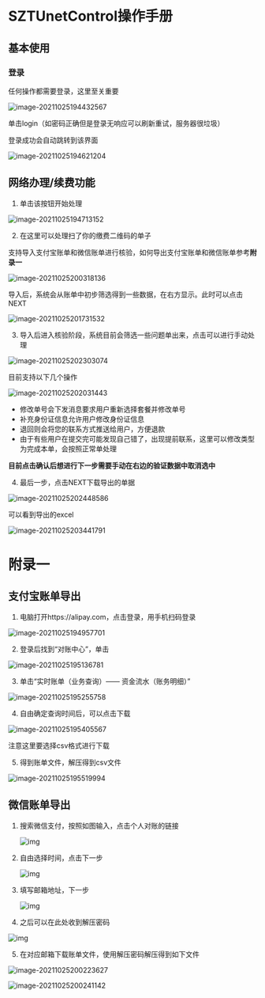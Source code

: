 # SZTUnetControl操作手册

## 基本使用

### 登录

任何操作都需要登录，这里至关重要

![image-20211025194432567](C:\Users\WYQ51\AppData\Roaming\Typora\typora-user-images\image-20211025194432567.png)

单击login（如密码正确但是登录无响应可以刷新重试，服务器很垃圾）

登录成功会自动跳转到该界面

![image-20211025194621204](C:\Users\WYQ51\AppData\Roaming\Typora\typora-user-images\image-20211025194621204.png)

## 网络办理/续费功能

1. 单击该按钮开始处理

![image-20211025194713152](C:\Users\WYQ51\AppData\Roaming\Typora\typora-user-images\image-20211025194713152.png)

2. 在这里可以处理扫了你的缴费二维码的单子

支持导入支付宝账单和微信账单进行核验，如何导出支付宝账单和微信账单参考**附录一**

![image-20211025200318136](C:\Users\WYQ51\AppData\Roaming\Typora\typora-user-images\image-20211025200318136.png)

导入后，系统会从账单中初步筛选得到一些数据，在右方显示。此时可以点击NEXT

![image-20211025201731532](C:\Users\WYQ51\AppData\Roaming\Typora\typora-user-images\image-20211025201731532.png)

3. 导入后进入核验阶段，系统目前会筛选一些问题单出来，点击可以进行手动处理

![image-20211025202303074](C:\Users\WYQ51\AppData\Roaming\Typora\typora-user-images\image-20211025202303074.png)

目前支持以下几个操作

![image-20211025202031443](C:\Users\WYQ51\AppData\Roaming\Typora\typora-user-images\image-20211025202031443.png)

- 修改单号会下发消息要求用户重新选择套餐并修改单号
- 补充身份证信息允许用户修改身份证信息
- 退回则会将您的联系方式推送给用户，方便退款
- 由于有些用户在提交完可能发现自己错了，出现提前联系，这里可以修改类型为完成本单，会按照正常单处理

**目前点击确认后想进行下一步需要手动在右边的验证数据中取消选中**

4. 最后一步，点击NEXT下载导出的单据

![image-20211025202448586](C:\Users\WYQ51\AppData\Roaming\Typora\typora-user-images\image-20211025202448586.png)

可以看到导出的excel

![image-20211025203441791](C:\Users\WYQ51\AppData\Roaming\Typora\typora-user-images\image-20211025203441791.png)

# 附录一

## 支付宝账单导出

1. 电脑打开https://alipay.com，点击登录，用手机扫码登录

![image-20211025194957701](C:\Users\WYQ51\AppData\Roaming\Typora\typora-user-images\image-20211025194957701.png)

2. 登录后找到“对账中心”，单击

![image-20211025195136781](C:\Users\WYQ51\AppData\Roaming\Typora\typora-user-images\image-20211025195136781.png)

3. 单击“实时账单（业务查询）—— 资金流水（账务明细）”

![image-20211025195255758](C:\Users\WYQ51\AppData\Roaming\Typora\typora-user-images\image-20211025195255758.png)

4. 自由确定查询时间后，可以点击下载

![image-20211025195405567](C:\Users\WYQ51\AppData\Roaming\Typora\typora-user-images\image-20211025195405567.png)

注意这里要选择csv格式进行下载

5. 得到账单文件，解压得到csv文件

![image-20211025195519994](C:\Users\WYQ51\AppData\Roaming\Typora\typora-user-images\image-20211025195519994.png)



## 微信账单导出

1. 搜索微信支付，按照如图输入，点击个人对账的链接

   ![img](file:///D:\腾讯\QQ数据\774933704\Image\C2C\0A2519F783928DF510F17D983CE8407C.jpg)

2. 自由选择时间，点击下一步

   ![img](file:///D:\腾讯\QQ数据\774933704\Image\C2C\Image1\5F6B25E0C10E466EFD63647F89EDB648.jpg)

3. 填写邮箱地址，下一步

   ![img](file:///D:\腾讯\QQ数据\774933704\Image\C2C\Image1\0AC9EFA5587714365DF1A3768E9060FA.jpg)

4. 之后可以在此处收到解压密码

![img](file:///D:\腾讯\QQ数据\774933704\Image\C2C\Image1\F6B70713BB1DFDF3A25835869670AF99.jpg)

5. 在对应邮箱下载账单文件，使用解压密码解压得到如下文件

![image-20211025200223627](C:\Users\WYQ51\AppData\Roaming\Typora\typora-user-images\image-20211025200223627.png)

![image-20211025200241142](C:\Users\WYQ51\AppData\Roaming\Typora\typora-user-images\image-20211025200241142.png)
